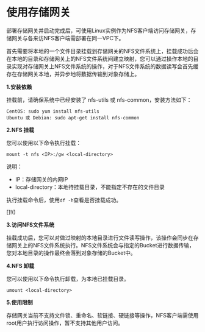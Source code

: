 # 使用存储网关

部署存储网关并启动完成后，可使用Linux实例作为NFS客户端访问存储网关，存储网关与各来访NFS客户端需部署在同一VPC下。

首先需要将本地的一个文件目录挂载到存储网关的NFS文件系统上，挂载成功后会在本地的目录和存储网关上的NFS文件系统间建立映射，您可以通过操作本地的目录实现对存储网关上NFS文件系统的操作，对于NFS文件系统的数据读写会首先缓存在存储网关本地，并异步地将数据传输到对象存储上。

**1.安装依赖**

挂载前，请确保系统中已经安装了 nfs-utils 或 nfs-common，安装方法如下：

```
CentOS: sudo yum install nfs-utils
Ubuntu 或 Debian: sudo apt-get install nfs-common
```

**2.NFS 挂载**

您可以使用以下命令执行挂载：

```
mount -t nfs <IP>:/gw <local-directory> 
```

说明：

- IP：存储网关的内网IP
- local-directory：本地待挂载目录，不能指定不存在的文件目录

执行挂载命令后，使用```df -h```查看是否挂载成功。

[]!()

**3.访问NFS文件系统**

挂载成功后，您可以对做过映射的本地目录进行文件读写操作，该操作会同步在存储网关上的NFS文件系统执行。NFS文件系统会与指定的Bucket进行数据传输，您对本地目录的操作最终会落到对象存储的Bucket中。

**4.NFS 卸载**

您可以使用以下命令执行卸载，<local-directory>为本地已挂载目录。

```
umount <local-directory>
```

**5.使用限制**

存储网关当前不支持文件锁、重命名、软链接、硬链接等操作，NFS客户端需使用root用户执行访问操作，暂不支持其他用户访问。
